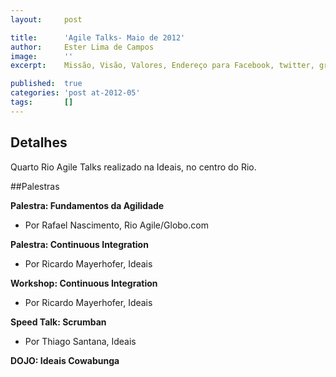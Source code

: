 ```yaml
---
layout:     post

title:      'Agile Talks- Maio de 2012'
author:     Ester Lima de Campos
image:      ''
excerpt:    Missão, Visão, Valores, Endereço para Facebook, twitter, grupo no google, etc.

published:  true
categories: 'post at-2012-05'
tags:       []
---
```


## Detalhes

Quarto Rio Agile Talks realizado na Ideais, no centro do Rio.

##Palestras

**Palestra: Fundamentos da Agilidade**
- Por Rafael Nascimento, Rio Agile/Globo.com

**Palestra: Continuous Integration**
- Por Ricardo Mayerhofer, Ideais

**Workshop: Continuous Integration**
- Por Ricardo Mayerhofer, Ideais

**Speed Talk: Scrumban** 
- Por Thiago Santana, Ideais

**DOJO: Ideais Cowabunga**

